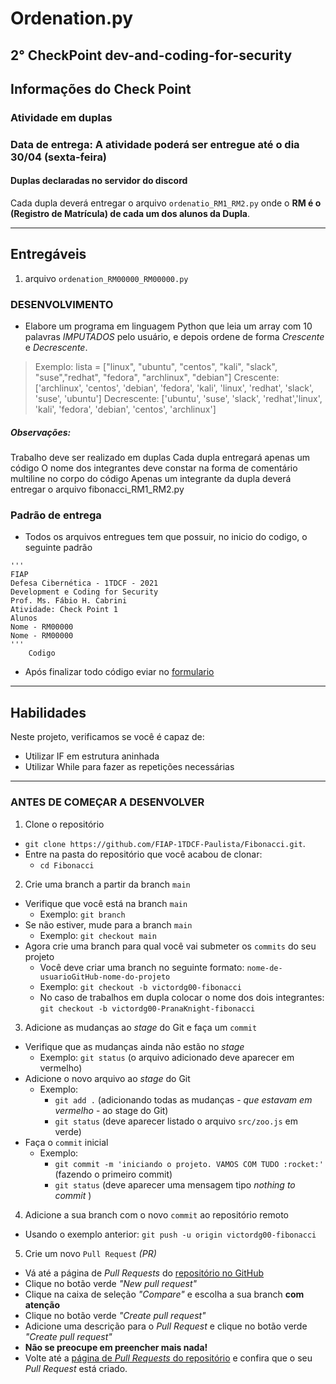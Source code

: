 # Ordenation.py
## 2° CheckPoint dev-and-coding-for-security
## Informações do Check Point
### Atividade em duplas
### Data de entrega: A atividade poderá ser entregue até o dia 30/04 (sexta-feira)
#### Duplas declaradas no servidor do discord
Cada dupla deverá entregar o arquivo `ordenatio_RM1_RM2.py` onde o **RM é o (Registro de Matrícula) de cada um dos alunos da Dupla**.

---
## Entregáveis
1. arquivo `ordenation_RM00000_RM00000.py`  

### DESENVOLVIMENTO

- Elabore um programa em linguagem Python que leia um array com 10 palavras
*IMPUTADOS* pelo usuário, e depois ordene de forma *Crescente* e *Decrescente*.
> Exemplo: 
> lista  =  ["linux",  "ubuntu",  "centos",  "kali",  "slack",  "suse","redhat", "fedora", "archlinux", "debian"]
> Crescente: ['archlinux',  'centos',  'debian',  'fedora',  'kali',  'linux', 'redhat', 'slack', 'suse', 'ubuntu']
> Decrescente: ['ubuntu',   'suse',   'slack',   'redhat','linux',   'kali', 'fedora', 'debian', 'centos', 'archlinux']
##### Observações:
Trabalho deve ser realizado em duplas
Cada dupla entregará apenas um código
O nome dos integrantes deve constar na forma de comentário multiline no corpo do código
Apenas um integrante da dupla deverá entregar o arquivo fibonacci_RM1_RM2.py 


### Padrão de entrega

- Todos os arquivos entregues tem que possuir, no inicio do codigo, o seguinte padrão
``` 
'''
FIAP
Defesa Cibernética - 1TDCF - 2021
Development e Coding for Security
Prof. Ms. Fábio H. Cabrini
Atividade: Check Point 1  
Alunos
Nome - RM00000
Nome - RM00000  
''' 
    Codigo
```
  
- Após finalizar todo código eviar no [formulario](https://forms.gle/uFsrEd1bVBpZZ396A) 

---

## Habilidades

Neste projeto, verificamos se você é capaz de:

- Utilizar IF em estrutura aninhada
- Utilizar While para fazer as repetições necessárias

---

### ANTES DE COMEÇAR A DESENVOLVER

1. Clone o repositório
  * `git clone https://github.com/FIAP-1TDCF-Paulista/Fibonacci.git`.
  * Entre na pasta do repositório que você acabou de clonar:
    * `cd Fibonacci`
    
2. Crie uma branch a partir da branch `main`
  * Verifique que você está na branch `main`
    * Exemplo: `git branch`
  * Se não estiver, mude para a branch `main`
    * Exemplo: `git checkout main`
  * Agora crie uma branch para qual você vai submeter os `commits` do seu projeto
    * Você deve criar uma branch no seguinte formato: `nome-de-usuarioGitHub-nome-do-projeto`
    * Exemplo: `git checkout -b victordg00-fibonacci`
    * No caso de trabalhos em dupla colocar o nome dos dois integrantes: `git checkout -b victordg00-PranaKnight-fibonacci`
    
3. Adicione as mudanças ao _stage_ do Git e faça um `commit`
  * Verifique que as mudanças ainda não estão no _stage_
    * Exemplo: `git status` (o arquivo adicionado deve aparecer em vermelho)
  * Adicione o novo arquivo ao _stage_ do Git
      * Exemplo:
        * `git add .` (adicionando todas as mudanças - _que estavam em vermelho_ - ao stage do Git)
        * `git status` (deve aparecer listado o arquivo `src/zoo.js` em verde)
  * Faça o `commit` inicial
      * Exemplo:
        * `git commit -m 'iniciando o projeto. VAMOS COM TUDO :rocket:'` (fazendo o primeiro commit)
        * `git status` (deve aparecer uma mensagem tipo _nothing to commit_ )

4. Adicione a sua branch com o novo `commit` ao repositório remoto
  * Usando o exemplo anterior: `git push -u origin victordg00-fibonacci`

5. Crie um novo `Pull Request` _(PR)_
  * Vá até a página de _Pull Requests_ do [repositório no GitHub](https://github.com/FIAP-1TDCF-Paulista/Fibonacci/pulls)
  * Clique no botão verde _"New pull request"_
  * Clique na caixa de seleção _"Compare"_ e escolha a sua branch **com atenção**
  * Clique no botão verde _"Create pull request"_
  * Adicione uma descrição para o _Pull Request_ e clique no botão verde _"Create pull request"_
  * **Não se preocupe em preencher mais nada!**
  * Volte até a [página de _Pull Requests_ do repositório](https://github.com/FIAP-1TDCF-Paulista/Fibonacci/pulls) e confira que o seu _Pull Request_ está criado.
